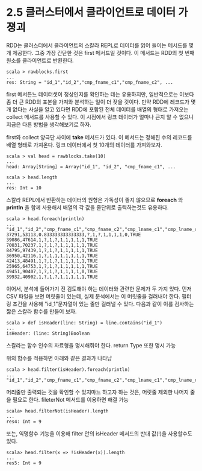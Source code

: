 # 2.5 클러스터에서 클라이언트로 데이터 가졍괴
RDD는 클러스터에서 클라이언트의 스칼라 REPL로 데이터를 읽어 들이는 메서드를 몇 개 제공한다. 그중 가장 간단한 것은 first 메서드일 것이다. 이 메서드는 RDD의 첫 번째 원소를 클라이언트로 반환한다.
```
scala > rawblocks.first
...
res: String = "id_1","id_2","cmp_fname_c1","cmp_fname_c2", ...
```
first 메서든느 데이터셋이 정상인지를 확인하는 데는 유용하지만, 일반적으로는 이보다 좀 더 큰 RDD의 표본을 가져와 분석하는 일이 더 잦을 것이다. 만약 RDD에 레코드가 몇 개 없다는 사실을 알고 있다면 RDD에 포함된 전체 데이터를 배열의 형태로 가져오는 collect 메서드를 사용할 수 있다. 이 시점에서 링크 데이터가 얼마나 큰지 알 수 없으니 지금은 다른 방법을 생각해보기로 하자.

first와 collect 양극단 사이에 __take__ 메서드가 있다. 이 메서드는 정해진 수의 레코드를 배열 형태로 가져온다. 링크 데이터에서 첫 10개의 데이터를 가져와보자.

```
scala > val head = rawblocks.take(10)
...
head: Array[String] = Array("id_1", "id_2", "cmp_fname_c1", ...
```
```
scala > head.length
...
res: Int = 10
```

스칼라 REPL에서 반환하는 데이터의 원형은 가독성이 좋지 않으므로 __foreach__ 와 __println__ 을 함께 사용해서 배열의 각 값을 줄단위로 출력하는것도 유용하다.
```
scala > head.foreach(println)
...
"id_1","id_2","cmp_fname_c1","cmp_fname_c2","cmp_lname_c1","cmp_lname_c2","cmp_sex","cmp_bd","cmp_bm","cmp_by","cmp_plz","is_match"
37291,53113,0.833333333333333,?,1,?,1,1,1,1,0,TRUE
39086,47614,1,?,1,?,1,1,1,1,1,TRUE
70031,70237,1,?,1,?,1,1,1,1,1,TRUE
84795,97439,1,?,1,?,1,1,1,1,1,TRUE
36950,42116,1,?,1,1,1,1,1,1,1,TRUE
42413,48491,1,?,1,?,1,1,1,1,1,TRUE
25965,64753,1,?,1,?,1,1,1,1,1,TRUE
49451,90407,1,?,1,?,1,1,1,1,0,TRUE
39932,40902,1,?,1,?,1,1,1,1,1,TRUE
```
이어서, 분석에 들어가기 전 검토해야 하는 데이터와 관련한 문제가 두 가지 있다. 먼저 CSV 파일을 보면 머릿줄이 있는데, 실제 분석에서는 이 머릿줄을 걸러내야 한다. 필터링 조건을 사용해 "id_1"문자열이 있는 줄만 걸러낼 수 있다. 다음과 같이 이를 검사하는 짧은 스칼라 함수를 만들어 보자.
```
scala > def isHeader(line: String) = line.contains("id_1")
...
isHeader: (line: String)Boolean
```
 스칼라는 함수 인수의 자료형을 명시해줘야 한다. return Type 또한 명시 가능
 
 위의 함수를 적용하면 아래와 같은 결과가 나타남
 ```
 scala > head.filter(isHeader).foreach(println)
 ...
 "id_1","id_2","cmp_fname_c1","cmp_fname_c2","cmp_lname_c1","cmp_lname_c2","cmp_sex","cmp_bd","cmp_bm","cmp_by","cmp_plz","is_match"
 ```
머리줄만 출력되는 것을 확인할 수 있지마느 하고자 하는 것은, 머릿줄 제외한 나머지 줄을 필요로 한다. fileterNot 메서드를 이용하면 해결 가능
```
scala> head.filterNot(isHeader).length
...
res4: Int = 9
```
또는, 익명함수 기능을 이용해 filter 안의 isHeader 메서드의 반대 값(!)을 사용할수도 있다.
```
scala> head.filter(x => !isHeader(x)).length
...
res5: Int = 9
```